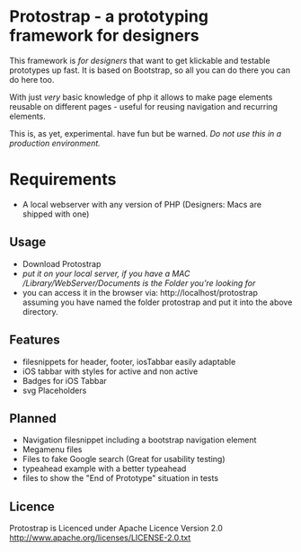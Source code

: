 # Protostrap - a prototyping framework for designers

This framework is _for designers_ that want to get klickable and testable prototypes up fast. It is based on Bootstrap, so all you can do there you can do here too.

With just _very_ basic knowledge of php it allows to make page elements reusable on different pages - useful for reusing navigation and recurring elements.

This is, as yet, experimental. have fun but be warned.
_Do *not* use this in a production environment._

# Requirements
- A local webserver with any version of PHP (Designers: Macs are shipped with one)


## Usage
- Download Protostrap
- _put it on your local server, if you have a MAC /Library/WebServer/Documents is the Folder you're looking for_
- you can access it in the browser via: http://localhost/protostrap assuming you have named the folder protostrap and put it into the above directory.

## Features
- filesnippets for header, footer, iosTabbar easily adaptable
- iOS tabbar with styles for active and non active
- Badges for iOS Tabbar
- svg Placeholders

## Planned
- Navigation filesnippet including a bootstrap navigation element
- Megamenu files
- Files to fake Google search (Great for usability testing)
- typeahead example with a better typeahead
- files to show the "End of Prototype" situation in tests

## Licence
Protostrap is Licenced under Apache Licence Version 2.0
http://www.apache.org/licenses/LICENSE-2.0.txt